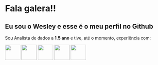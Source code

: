 # Fala galera!!

## Eu sou o Wesley e esse é o meu perfil no Github

Sou Analista de dados a **1.5 ano** e tive, até o momento, experiência com:

<img src="https://icons8.com/icons/set/excel" width="50px">
<img src="https://static-00.iconduck.com/assets.00/next-js-icon-512x512-zuauazrk.png" width="50px" >
<img src="https://upload.wikimedia.org/wikipedia/commons/9/91/Electron_Software_Framework_Logo.svg" width="50px" style="border">
<img src="https://cdn-icons-png.flaticon.com/512/5968/5968292.png" width="50px" style="border">
<img src="https://cdn-icons-png.flaticon.com/512/5968/5968242.png" width="50px" style="border">
</div>
<br>
